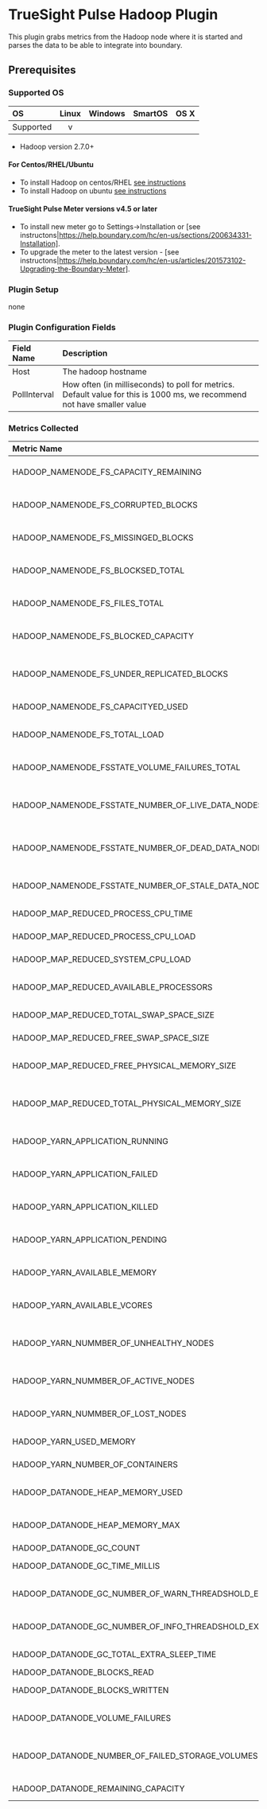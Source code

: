 # TrueSight Pulse Hadoop Plugin

This plugin grabs metrics from the Hadoop node where it is started and parses the data to be able to integrate into boundary. 

## Prerequisites

### Supported OS

|     OS    | Linux | Windows | SmartOS | OS X |
|:----------|:-----:|:-------:|:-------:|:----:|
| Supported |   v   |         |         |      |

- Hadoop version 2.7.0+

#### For Centos/RHEL/Ubuntu

- To install Hadoop on centos/RHEL [see instructions](http://tecadmin.net/setup-hadoop-2-4-single-node-cluster-on-linux/)
- To install Hadoop on ubuntu [see instructions](http://thepowerofdata.io/setting-up-a-apache-hadoop-2-7-single-node-on-ubuntu-14-04/)

#### TrueSight Pulse Meter versions v4.5 or later

- To install new meter go to Settings->Installation or [see instructons|https://help.boundary.com/hc/en-us/sections/200634331-Installation]. 
- To upgrade the meter to the latest version - [see instructons|https://help.boundary.com/hc/en-us/articles/201573102-Upgrading-the-Boundary-Meter].


### Plugin Setup

none

     
### Plugin Configuration Fields


|Field Name      |Description                                                             |
|:---------------|:-----------------------------------------------------------------------|
|Host            |The hadoop hostname                  |
|PollInterval    |How often (in milliseconds) to poll for metrics. Default value for this is 1000 ms, we recommend not have smaller value                                       |

### Metrics Collected


|Metric Name                                           |Description                                                                |
|:-----------------------                              |:--------------------------------------------------------------------------|
|HADOOP_NAMENODE_FS_CAPACITY_REMAINING                 |Remaining disk space left in bytes                                         |
|HADOOP_NAMENODE_FS_CORRUPTED_BLOCKS                   |Number of corrupt blocks                                                   |
|HADOOP_NAMENODE_FS_MISSINGED_BLOCKS                   |Number of missing blocks                                                   |
|HADOOP_NAMENODE_FS_BLOCKSED_TOTAL                     |Total number of blocks                                                     |
|HADOOP_NAMENODE_FS_FILES_TOTAL                        |Total number of files                                                      |
|HADOOP_NAMENODE_FS_BLOCKED_CAPACITY                   |Total Blocked Capacitys                                                    |
|HADOOP_NAMENODE_FS_UNDER_REPLICATED_BLOCKS            |Number of under replicated blocks                                          |
|HADOOP_NAMENODE_FS_CAPACITYED_USED                    |Disk usage in bytes                                                        |
|HADOOP_NAMENODE_FS_TOTAL_LOAD                         |Total load on the file system                                              |
|HADOOP_NAMENODE_FSSTATE_VOLUME_FAILURES_TOTAL         |Total volume failures                                                      |
|HADOOP_NAMENODE_FSSTATE_NUMBER_OF_LIVE_DATA_NODES     |Total number of live data nodes                                            |
|HADOOP_NAMENODE_FSSTATE_NUMBER_OF_DEAD_DATA_NODES     |Total number of dead data nodes                                            |
|HADOOP_NAMENODE_FSSTATE_NUMBER_OF_STALE_DATA_NODES    |Number of stale data nodes                                                 |
|HADOOP_MAP_REDUCED_PROCESS_CPU_TIME                   |Prcesss cpu time                                                           |
|HADOOP_MAP_REDUCED_PROCESS_CPU_LOAD                   |Prcesss cpu load                                                           |
|HADOOP_MAP_REDUCED_SYSTEM_CPU_LOAD                    |System cpu load                                                            |
|HADOOP_MAP_REDUCED_AVAILABLE_PROCESSORS               |Number of processors available                                             |
|HADOOP_MAP_REDUCED_TOTAL_SWAP_SPACE_SIZE              |Total swap space size                                                      |
|HADOOP_MAP_REDUCED_FREE_SWAP_SPACE_SIZE               |Total swap space free                                                      |
|HADOOP_MAP_REDUCED_FREE_PHYSICAL_MEMORY_SIZE          |Physical memory free size                                                  |
|HADOOP_MAP_REDUCED_TOTAL_PHYSICAL_MEMORY_SIZE         |Total Physical memory size                                                 |
|HADOOP_YARN_APPLICATION_RUNNING                       |The number of running apps                                                 |
|HADOOP_YARN_APPLICATION_FAILED                        |The number of failed apps                                                  |
|HADOOP_YARN_APPLICATION_KILLED                        |The number of killed apps                                                  |
|HADOOP_YARN_APPLICATION_PENDING                       |The number of pending apps                                                 |
|HADOOP_YARN_AVAILABLE_MEMORY                          |The amount of available memory                                             |
|HADOOP_YARN_AVAILABLE_VCORES                          |The number of available virtual cores                                      |
|HADOOP_YARN_NUMMBER_OF_UNHEALTHY_NODES                |The number of unhealthy nodes                                              |
|HADOOP_YARN_NUMMBER_OF_ACTIVE_NODES                   |The number of active nodes                                                 |
|HADOOP_YARN_NUMMBER_OF_LOST_NODES                     |The number of lost nodes                                                   |
|HADOOP_YARN_USED_MEMORY                               |Total used memory                                                          | 
|HADOOP_YARN_NUMBER_OF_CONTAINERS                      |Number of containers                                                       |   
|HADOOP_DATANODE_HEAP_MEMORY_USED                      |Heap memory used                                                           | 
|HADOOP_DATANODE_HEAP_MEMORY_MAX                       |Heap memory max used                                                       |
|HADOOP_DATANODE_GC_COUNT                              |GC count                                                                   |
|HADOOP_DATANODE_GC_TIME_MILLIS                        |GC time milliseconds                                                       |    
|HADOOP_DATANODE_GC_NUMBER_OF_WARN_THREADSHOLD_EXCEEDED|GC of warn threadshold exceeded                                            |
|HADOOP_DATANODE_GC_NUMBER_OF_INFO_THREADSHOLD_EXCEEDED|GC of info threadshold exceeded                                            |
|HADOOP_DATANODE_GC_TOTAL_EXTRA_SLEEP_TIME             |GC extra sleep time                                                        |
|HADOOP_DATANODE_BLOCKS_READ                           |Blocks read                                                                |
|HADOOP_DATANODE_BLOCKS_WRITTEN                        |Blocks written                                                             |
|HADOOP_DATANODE_VOLUME_FAILURES                       |Number of failed  volumes                                                  |
|HADOOP_DATANODE_NUMBER_OF_FAILED_STORAGE_VOLUMES      |Number of failed storage volumes                                           |
|HADOOP_DATANODE_REMAINING_CAPACITY                    |Remaining disk space                                                       |

